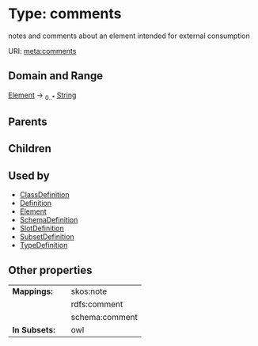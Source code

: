 
# Type: comments


notes and comments about an element intended for external consumption

URI: [meta:comments](https://w3id.org/biolink/biolinkml/meta/comments)


## Domain and Range

[Element](Element.md) ->  <sub>0..*</sub> [String](types/String.md)

## Parents


## Children


## Used by

 * [ClassDefinition](ClassDefinition.md)
 * [Definition](Definition.md)
 * [Element](Element.md)
 * [SchemaDefinition](SchemaDefinition.md)
 * [SlotDefinition](SlotDefinition.md)
 * [SubsetDefinition](SubsetDefinition.md)
 * [TypeDefinition](TypeDefinition.md)

## Other properties

|  |  |  |
| --- | --- | --- |
| **Mappings:** | | skos:note |
|  | | rdfs:comment |
|  | | schema:comment |
| **In Subsets:** | | owl |

